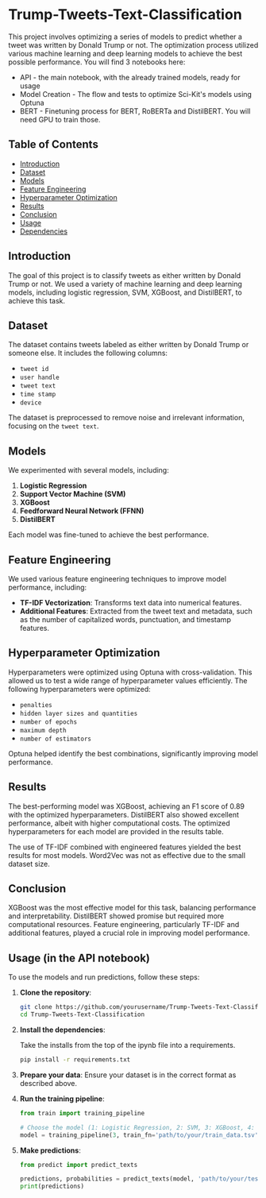 # Trump-Tweets-Text-Classification

This project involves optimizing a series of models to predict whether a tweet was written by Donald Trump or not. The optimization process utilized various machine learning and deep learning models to achieve the best possible performance.
You will find 3 notebooks here:
- API - the main notebook, with the already trained models, ready for usage
- Model Creation - The flow and tests to optimize Sci-Kit's models using Optuna
- BERT - Finetuning process for BERT, RoBERTa and DistilBERT. You will need GPU to train those.

## Table of Contents

- [Introduction](#introduction)
- [Dataset](#dataset)
- [Models](#models)
- [Feature Engineering](#feature-engineering)
- [Hyperparameter Optimization](#hyperparameter-optimization)
- [Results](#results)
- [Conclusion](#conclusion)
- [Usage](#usage)
- [Dependencies](#dependencies)

## Introduction

The goal of this project is to classify tweets as either written by Donald Trump or not. We used a variety of machine learning and deep learning models, including logistic regression, SVM, XGBoost, and DistilBERT, to achieve this task.

## Dataset

The dataset contains tweets labeled as either written by Donald Trump or someone else. It includes the following columns:

- `tweet id`
- `user handle`
- `tweet text`
- `time stamp`
- `device`

The dataset is preprocessed to remove noise and irrelevant information, focusing on the `tweet text`.

## Models

We experimented with several models, including:

1. **Logistic Regression**
2. **Support Vector Machine (SVM)**
3. **XGBoost**
4. **Feedforward Neural Network (FFNN)**
5. **DistilBERT**

Each model was fine-tuned to achieve the best performance.

## Feature Engineering

We used various feature engineering techniques to improve model performance, including:

- **TF-IDF Vectorization**: Transforms text data into numerical features.
- **Additional Features**: Extracted from the tweet text and metadata, such as the number of capitalized words, punctuation, and timestamp features.

## Hyperparameter Optimization

Hyperparameters were optimized using Optuna with cross-validation. This allowed us to test a wide range of hyperparameter values efficiently. The following hyperparameters were optimized:

- `penalties`
- `hidden layer sizes and quantities`
- `number of epochs`
- `maximum depth`
- `number of estimators`

Optuna helped identify the best combinations, significantly improving model performance.

## Results

The best-performing model was XGBoost, achieving an F1 score of 0.89 with the optimized hyperparameters. DistilBERT also showed excellent performance, albeit with higher computational costs. The optimized hyperparameters for each model are provided in the results table.

The use of TF-IDF combined with engineered features yielded the best results for most models. Word2Vec was not as effective due to the small dataset size.

## Conclusion

XGBoost was the most effective model for this task, balancing performance and interpretability. DistilBERT showed promise but required more computational resources. Feature engineering, particularly TF-IDF and additional features, played a crucial role in improving model performance.

## Usage (in the API notebook)

To use the models and run predictions, follow these steps:

1. **Clone the repository**:
    ```sh
    git clone https://github.com/yourusername/Trump-Tweets-Text-Classification.git
    cd Trump-Tweets-Text-Classification
    ```

2. **Install the dependencies**:

   Take the installs from the top of the ipynb file into a requirements.
    ```sh
    pip install -r requirements.txt
    ```

4. **Prepare your data**: Ensure your dataset is in the correct format as described above.

5. **Run the training pipeline**:
    ```python
    from train import training_pipeline

    # Choose the model (1: Logistic Regression, 2: SVM, 3: XGBoost, 4: FFNN, 5: DistilBERT)
    model = training_pipeline(3, train_fn='path/to/your/train_data.tsv', test=True)
    ```

6. **Make predictions**:
    ```python
    from predict import predict_texts

    predictions, probabilities = predict_texts(model, 'path/to/your/test_data.tsv')
    print(predictions)
    ```
